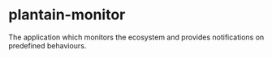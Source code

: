 # plantain-monitor
The application which monitors the ecosystem and provides notifications on predefined behaviours.
